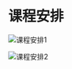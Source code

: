 # 课程安排


![课程安排1]($resource/%E8%AF%BE%E7%A8%8B%E5%AE%89%E6%8E%921.png)



![课程安排2]($resource/%E8%AF%BE%E7%A8%8B%E5%AE%89%E6%8E%922.png)

